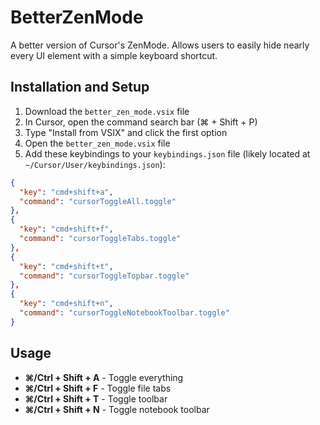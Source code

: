 # BetterZenMode
A better version of Cursor's ZenMode. Allows users to easily hide nearly every UI element with a simple keyboard shortcut.

## Installation and Setup
1. Download the `better_zen_mode.vsix` file
2. In Cursor, open the command search bar (⌘ + Shift + P)
3. Type "Install from VSIX" and click the first option
4. Open the `better_zen_mode.vsix` file
5. Add these keybindings to your `keybindings.json` file (likely located at `~/Cursor/User/keybindings.json`):

```json
{
  "key": "cmd+shift+a",
  "command": "cursorToggleAll.toggle"
},
{
  "key": "cmd+shift+f",
  "command": "cursorToggleTabs.toggle"
},
{
  "key": "cmd+shift+t",
  "command": "cursorToggleTopbar.toggle"
},
{
  "key": "cmd+shift+n",
  "command": "cursorToggleNotebookToolbar.toggle"
}
```

## Usage
- **⌘/Ctrl + Shift + A** - Toggle everything
- **⌘/Ctrl + Shift + F** - Toggle file tabs
- **⌘/Ctrl + Shift + T** - Toggle toolbar  
- **⌘/Ctrl + Shift + N** - Toggle notebook toolbar